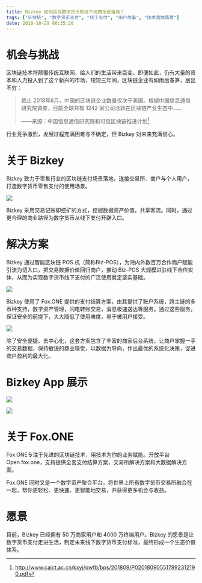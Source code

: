 ```yaml
---
title: Bizkey 如何实现数字货币的线下消费场景落地？
tags: ["区块链", "数字货币支付", "线下支付", "用户故事", "技术落地场景"]
date: 2018-10-29 00:35:28
---
```


# 机会与挑战

区块链技术将颠覆传统互联网，给人们的生活带来巨变。即便如此，仍有大量的资本和人力投入到了这个新兴的市场，短短三年间，区块链企业有如雨后春笋，层出不穷：

> 截止 2018年6月，中国的区块链企业数量仅次于美国。根据中国信息通信研究院调查，目前全球共有 1242 家公司活跃在区块链产业生态中……
>
> ——来源：中国信息通信研究院和可信区块链推进计划[^1]

行业竞争激烈，发展过程充满困难与不确定，但 Bizkey 对未来充满信心。

# 关于 Bizkey

Bizkey 致力于零售行业的区块链支付场景落地，连接交易所、商户与个人用户，打造数字货币零售支付的使用场景。

![](https://mmbiz.qpic.cn/mmbiz_gif/RfzItP7R12JHa1d2jDo7wJ7WwGOwcIYKbY0hibhOfqfIOSfJxMlhBuoex24rQz7Dd2S7zccJbIF0GqBqhEU0jjw/640?wx_fmt=gif&tp=webp&wxfrom=5&wx_lazy=1)

Bizkey 采用交易记账即挖矿的方式，挖掘数据资产价值，共享客流。同时，通过更合理的商业路径为数字货币从线下支付开辟入口。

# 解决方案

Bizkey 通过智能区块链 POS 机（简称Biz-POS），为海内外数百万合作商户赋能引流为切入口，把交易数据价值回归商户，推动 Biz-POS 大规模进驻线下合作实体，从而为实现数字货币线下支付的广泛使用奠定坚实基础。

![](https://mmbiz.qpic.cn/mmbiz_png/RfzItP7R12KpJRrzm0L1tiaJicIrwmg5DNa7xthicNHibuic0TJVXiaf413iapoxLedpBOGoMgcRTBPYml0XJMbuXSh0g/640?wx_fmt=png&tp=webp&wxfrom=5&wx_lazy=1&wx_co=1)

Bizkey 使用了 Fox.ONE 提供的支付结算方案，由其提供了账户系统，跨主链的多币种支持，数字资产管理，闪电转账交易，消息极速送达等服务。通过这些服务，保证安全的前提下，大大降低了使用难度，易于被用户接受。

![](https://mmbiz.qpic.cn/mmbiz_jpg/RfzItP7R12Jt2u9cHneGXRia0svN8nSibU4uOqiavUoFBRcp9cYpibiaLEic2pzYmyvQIHQVpynm0qbkJVIC0xxfIYtw/640?wx_fmt=jpeg&tp=webp&wxfrom=5&wx_lazy=1&wx_co=1)

除了安全便捷、去中心化，这套方案包含了丰富的商家后台系统，让商户掌握一手的交易数据，保持敏锐的商业嗅觉，以数据为导向，作出最优的系统化决策，促进商户盈利的最大化。 

# Bizkey App 展示

![](https://mmbiz.qpic.cn/mmbiz_jpg/RfzItP7R12Jt2u9cHneGXRia0svN8nSibUlzyyxgcr7D7YicoE93Sc1MUAOdialgQCX5FKZPFia5km0FdbwkQGH2ibmg/640?wx_fmt=jpeg&tp=webp&wxfrom=5&wx_lazy=1&wx_co=1)

![](https://mmbiz.qpic.cn/mmbiz_jpg/RfzItP7R12Jt2u9cHneGXRia0svN8nSibUt2hB0A3KYrm1YIzlI9K686Q0Ttic6yObmCBiaAcaP0O7jevv9gNhHBWA/640?wx_fmt=jpeg&tp=webp&wxfrom=5&wx_lazy=1&wx_co=1)

# 关于 Fox.ONE

Fox.ONE专注于先进的区块链技术，用技术为你的业务赋能。开放平台Open.fox.one，支持提供全套支付结算方案，交易所解决方案和大数据解决方案。

Fox.ONE 同时又是一个数字资产聚合平台，将世界上所有数字货币交易所融合在一起，帮你更轻松、更快速、更智能地交易，并获得更多机会与收益。

# 愿景

目前，Bizkey 已经拥有 50 万商家用户和 4000 万终端用户。Bizkey 的愿景是让数字货币支付走进生活，制定未来线下数字货币支付标准，最终形成一个生态价值体系。

 

[^1]: http://www.caict.ac.cn/kxyj/qwfb/bps/201809/P020180905517892312190.pdf
